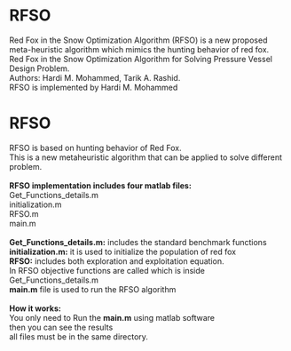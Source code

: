 # RFSO
Red Fox in the Snow Optimization Algorithm (RFSO) is a new proposed meta-heuristic algorithm which mimics the hunting behavior of red fox.<br/>
Red Fox in the Snow Optimization Algorithm for Solving Pressure Vessel Design Problem.<br/>
 Authors: Hardi M. Mohammed, Tarik A. Rashid.<br/>
 RFSO is implemented by Hardi M. Mohammed<br/>

# RFSO 
RFSO is based on hunting behavior of Red Fox.<br/>
This is a new metaheuristic algorithm that can be applied to solve different problem.<br/>
<br/>
<b>RFSO implementation includes four matlab files:</b><br/>
Get_Functions_details.m<br/>
initialization.m<br/>
RFSO.m<br/>
main.m<br/>
<br/>
<b>Get_Functions_details.m:</b> includes the standard benchmark functions<br/>
<b>initialization.m:</b> it is used to initialize the population of red fox<br/>
<b>RFSO:</b> includes both exploration and exploitation equation. <br/>
In RFSO objective functions are called which is inside Get_Functions_details.m<br/>
<b>main.m</b> file is used to run the RFSO algorithm<br/>
<br>
<b>How it works:</b><br/>
You only need to Run the <b>main.m</b> using matlab software<br/>
then you can see the results<br/>
all files must be in the same directory.
